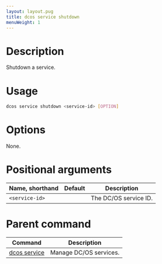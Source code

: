 ```yaml
---
layout: layout.pug
title: dcos service shutdown
menuWeight: 1
---
```


# Description
Shutdown a service.

# Usage

```bash
dcos service shutdown <service-id> [OPTION]
```

# Options

None. 

# Positional arguments

| Name, shorthand | Default | Description |
|---------|-------------|-------------|
| `<service-id>`   |             | The DC/OS service ID. |

# Parent command

| Command | Description |
|---------|-------------|
| [dcos service](/docs/1.10/cli/command-reference/dcos-service/)   | Manage DC/OS services. | 